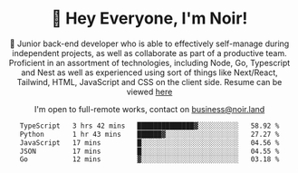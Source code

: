 <div align="center">

<h1 align="center">👋 Hey Everyone, I'm Noir! </h1>
  
<p>
  
 🎉 Junior back-end developer who is able to effectively self-manage during independent projects, as well as collaborate as part of a productive team. Proficient in an assortment of technologies, including Node, Go, Typescript and Nest as well as experienced using sort of things like Next/React, Tailwind, HTML, JavaScript and CSS on the client side. Resume can be viewed [here](https://cdn.noir.land/resume)

</p>
   
<p align="center">

  I'm open to full-remote works, contact on [business@noir.land](mailto:business@noir.land) 
 
 </p>
   

  
<!--START_SECTION:waka-->

```txt
TypeScript   3 hrs 42 mins   ██████████████▓░░░░░░░░░░   58.92 %
Python       1 hr 43 mins    ██████▓░░░░░░░░░░░░░░░░░░   27.27 %
JavaScript   17 mins         █░░░░░░░░░░░░░░░░░░░░░░░░   04.56 %
JSON         17 mins         █░░░░░░░░░░░░░░░░░░░░░░░░   04.55 %
Go           12 mins         ▓░░░░░░░░░░░░░░░░░░░░░░░░   03.18 %
```

<!--END_SECTION:waka-->
